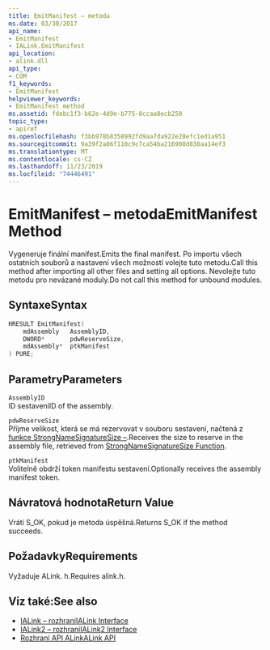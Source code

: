 ```yaml
---
title: EmitManifest – metoda
ms.date: 03/30/2017
api_name:
- EmitManifest
- IALink.EmitManifest
api_location:
- alink.dll
api_type:
- COM
f1_keywords:
- EmitManifest
helpviewer_keywords:
- EmitManifest method
ms.assetid: fdebc1f3-b62e-4d9e-b775-8ccaa8ecb250
topic_type:
- apiref
ms.openlocfilehash: f3bb978b8358992fd9aa7da922e28efc1ed1a951
ms.sourcegitcommit: 9a39f2a06f110c9c7ca54ba216900d038aa14ef3
ms.translationtype: MT
ms.contentlocale: cs-CZ
ms.lasthandoff: 11/23/2019
ms.locfileid: "74446491"
---
```

# <a name="emitmanifest-method"></a><span data-ttu-id="061fe-102">EmitManifest – metoda</span><span class="sxs-lookup"><span data-stu-id="061fe-102">EmitManifest Method</span></span>
<span data-ttu-id="061fe-103">Vygeneruje finální manifest.</span><span class="sxs-lookup"><span data-stu-id="061fe-103">Emits the final manifest.</span></span> <span data-ttu-id="061fe-104">Po importu všech ostatních souborů a nastavení všech možností volejte tuto metodu.</span><span class="sxs-lookup"><span data-stu-id="061fe-104">Call this method after importing all other files and setting all options.</span></span> <span data-ttu-id="061fe-105">Nevolejte tuto metodu pro nevázané moduly.</span><span class="sxs-lookup"><span data-stu-id="061fe-105">Do not call this method for unbound modules.</span></span>  
  
## <a name="syntax"></a><span data-ttu-id="061fe-106">Syntaxe</span><span class="sxs-lookup"><span data-stu-id="061fe-106">Syntax</span></span>  
  
```cpp  
HRESULT EmitManifest(  
    mdAssembly   AssemblyID,  
    DWORD*       pdwReserveSize,  
    mdAssembly*  ptkManifest  
) PURE;  
```  
  
## <a name="parameters"></a><span data-ttu-id="061fe-107">Parametry</span><span class="sxs-lookup"><span data-stu-id="061fe-107">Parameters</span></span>  
 `AssemblyID`  
 <span data-ttu-id="061fe-108">ID sestavení</span><span class="sxs-lookup"><span data-stu-id="061fe-108">ID of the assembly.</span></span>  
  
 `pdwReserveSize`  
 <span data-ttu-id="061fe-109">Přijme velikost, která se má rezervovat v souboru sestavení, načtená z [funkce StrongNameSignatureSize –](../strong-naming/strongnamesignaturesize-function.md).</span><span class="sxs-lookup"><span data-stu-id="061fe-109">Receives the size to reserve in the assembly file, retrieved from [StrongNameSignatureSize Function](../strong-naming/strongnamesignaturesize-function.md).</span></span>  
  
 `ptkManifest`  
 <span data-ttu-id="061fe-110">Volitelně obdrží token manifestu sestavení.</span><span class="sxs-lookup"><span data-stu-id="061fe-110">Optionally receives the assembly manifest token.</span></span>  
  
## <a name="return-value"></a><span data-ttu-id="061fe-111">Návratová hodnota</span><span class="sxs-lookup"><span data-stu-id="061fe-111">Return Value</span></span>  
 <span data-ttu-id="061fe-112">Vrátí S_OK, pokud je metoda úspěšná.</span><span class="sxs-lookup"><span data-stu-id="061fe-112">Returns S_OK if the method succeeds.</span></span>  
  
## <a name="requirements"></a><span data-ttu-id="061fe-113">Požadavky</span><span class="sxs-lookup"><span data-stu-id="061fe-113">Requirements</span></span>  
 <span data-ttu-id="061fe-114">Vyžaduje ALink. h.</span><span class="sxs-lookup"><span data-stu-id="061fe-114">Requires alink.h.</span></span>  
  
## <a name="see-also"></a><span data-ttu-id="061fe-115">Viz také:</span><span class="sxs-lookup"><span data-stu-id="061fe-115">See also</span></span>

- [<span data-ttu-id="061fe-116">IALink – rozhraní</span><span class="sxs-lookup"><span data-stu-id="061fe-116">IALink Interface</span></span>](ialink-interface.md)
- [<span data-ttu-id="061fe-117">IALink2 – rozhraní</span><span class="sxs-lookup"><span data-stu-id="061fe-117">IALink2 Interface</span></span>](ialink2-interface.md)
- [<span data-ttu-id="061fe-118">Rozhraní API ALink</span><span class="sxs-lookup"><span data-stu-id="061fe-118">ALink API</span></span>](index.md)
